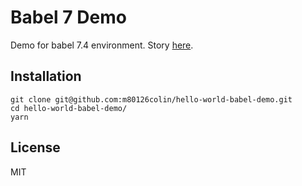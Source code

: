 # Babel 7 Demo

Demo for babel 7.4 environment. Story [here](https://medium.com/karinsu/2bae8f7559f).

## Installation

```
git clone git@github.com:m80126colin/hello-world-babel-demo.git
cd hello-world-babel-demo/
yarn
```

## License

MIT
